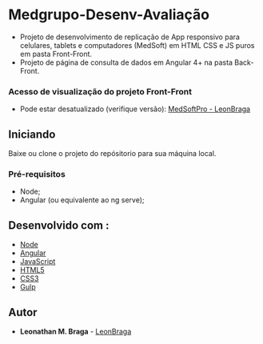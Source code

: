 # Medgrupo-Desenv-Avaliação
- Projeto de desenvolvimento de replicação de App responsivo para celulares, tablets e computadores (MedSoft) em HTML CSS e JS puros em pasta Front-Front.
- Projeto de página de consulta de dados em Angular 4+ na pasta Back-Front.

### Acesso de visualização do projeto Front-Front
* Pode estar desatualizado (verifique versão): [MedSoftPro - LeonBraga](https://leonbraga.github.io/Medgrupo-Desenv-Provas/)

## Iniciando
Baixe ou clone o projeto do repósitorio para sua máquina local.

### Pré-requisitos
- Node;
- Angular (ou equivalente ao ng serve);

## Desenvolvido com :
* [Node](https://nodejs.org/en/)
* [Angular](https://angular.io/)
* [JavaScript](https://www.javascript.com/)
* [HTML5](https://developer.mozilla.org/pt-BR/docs/Web/HTML/HTML5)
* [CSS3](https://developer.mozilla.org/pt-BR/docs/Web/CSS/CSS3)
* [Gulp](https://gulpjs.com/)

## Autor
* **Leonathan M. Braga** - [LeonBraga](https://github.com/LeonBraga)


